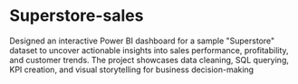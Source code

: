 # Superstore-sales
Designed an interactive Power BI dashboard for a sample "Superstore" dataset to uncover actionable insights into sales performance, profitability, and customer trends. The project showcases data cleaning, SQL querying, KPI creation, and visual storytelling for business decision-making
